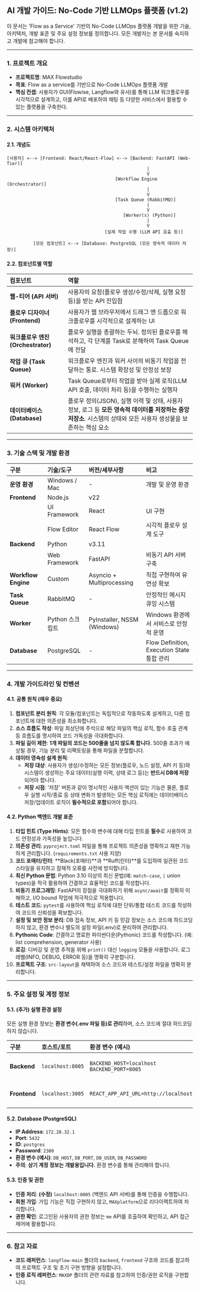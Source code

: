 ## **AI 개발 가이드: No-Code 기반 LLMOps 플랫폼 (v1.2)**

이 문서는 'Flow as a Service' 기반의 No-Code LLMOps 플랫폼 개발을 위한 기술, 아키텍처, 개발 표준 및 주요 설정 정보를 정의합니다. 모든 개발자는 본 문서를 숙지하고 개발에 참고해야 합니다.

---

### **1. 프로젝트 개요**

*   **프로젝트명**: MAX Flowstudio
*   **목표**: Flow as a service를 기반으로 No-Code LLMOps 플랫폼 개발
*   **핵심 컨셉**: 사용자가 GUI(Flowise, Langflow와 유사)를 통해 LLM 워크플로우를 시각적으로 설계하고, 이를 API로 배포하여 채팅 등 다양한 서비스에서 활용할 수 있는 플랫폼을 구축한다.

---

### **2. 시스템 아키텍처**

#### **2.1. 개념도**

```
[사용자] <--> [Frontend: React/React-Flow] <--> [Backend: FastAPI (Web-Tier)]
                                                     |
                                                     V
                                         [Workflow Engine (Orchestrator)]
                                                     |
                                                     V
                                         [Task Queue (RabbitMQ)]
                                                     |
                                                     V
                                            [Worker(s) (Python)]
                                                     |
                                                     V
                                     [실제 작업 수행 (LLM API 호출 등)]

          [모든 컴포넌트] <--> [Database: PostgreSQL (모든 영속적 데이터 저장)]
```

#### **2.2. 컴포넌트별 역할**

| 컴포넌트 | 역할 |
| :--- | :--- |
| **웹-티어 (API 서버)** | 사용자의 요청(플로우 생성/수정/삭제, 실행 요청 등)을 받는 API 진입점 |
| **플로우 디자이너 (Frontend)** | 사용자가 웹 브라우저에서 드래그 앤 드롭으로 워크플로우를 시각적으로 설계하는 UI |
| **워크플로우 엔진 (Orchestrator)** | 플로우 실행을 총괄하는 두뇌. 정의된 플로우를 해석하고, 각 단계를 Task로 분해하여 Task Queue에 전달 |
| **작업 큐 (Task Queue)** | 워크플로우 엔진과 워커 사이의 비동기 작업을 전달하는 통로. 시스템 확장성 및 안정성 보장 |
| **워커 (Worker)** | Task Queue로부터 작업을 받아 실제 로직(LLM API 호출, 데이터 처리 등)을 수행하는 실행자 |
| **데이터베이스 (Database)** | 플로우 정의(JSON), 실행 이력 및 상태, 사용자 정보, 로그 등 **모든 영속적 데이터를 저장하는 중앙 저장소**. 시스템의 상태와 모든 사용자 생성물을 보존하는 핵심 요소 |

---

### **3. 기술 스택 및 개발 환경**

| 구분 | 기술/도구 | 버전/세부사항 | 비고 |
| :--- | :--- | :--- | :--- |
| **운영 환경** | Windows / Mac | - | 개발 및 운영 환경 |
| **Frontend** | Node.js | v22 | |
| | UI Framework | React | UI 구현 |
| | Flow Editor | React Flow | 시각적 플로우 설계 도구 |
| **Backend** | Python | v3.11 | |
| | Web Framework | FastAPI | 비동기 API 서버 구축 |
| **Workflow Engine** | Custom | Asyncio + Multiprocessing | 직접 구현하여 유연성 확보 |
| **Task Queue** | RabbitMQ | - | 안정적인 메시지 큐잉 시스템 |
| **Worker** | Python 스크립트 | PyInstaller, NSSM (Windows) | Windows 환경에서 서비스로 안정적 운영 |
| **Database** | PostgreSQL | - | Flow Definition, Execution State 통합 관리 |

---

### **4. 개발 가이드라인 및 컨벤션**

#### **4.1. 공통 원칙 (매우 중요)**

1.  **컴포넌트 분리 원칙**: 각 모듈/컴포넌트는 독립적으로 작동하도록 설계하고, 다른 컴포넌트에 대한 의존성을 최소화합니다.
2.  **소스 흐름도 작성**: 파일 최상단에 주석으로 해당 파일의 핵심 로직, 함수 호출 관계 등 흐름도를 명시하여 코드 가독성을 극대화합니다.
3.  **파일 길이 제한**: **1개 파일의 코드는 500줄을 넘지 않도록 합니다.** 500줄 초과가 예상될 경우, 기능 분리 및 리팩토링을 통해 파일을 분할합니다.
4.  **데이터 영속성 설계 원칙**:
    *   **저장 대상**: 사용자가 생성/수정하는 모든 정보(플로우, 노드 설정, API 키 등)와 시스템이 생성하는 주요 데이터(실행 이력, 상태 로그 등)는 **반드시 DB에 저장**되어야 합니다.
    *   **저장 시점**: '저장' 버튼과 같이 명시적인 사용자 액션이 있는 기능은 물론, 플로우 실행 시작/종료 등 상태 변화가 발생하는 모든 핵심 로직에는 데이터베이스 저장/업데이트 로직이 **필수적으로 포함**되어야 합니다.

#### **4.2. Python 백엔드 개발 표준**

1.  **타입 힌트 (Type Hints)**: 모든 함수와 변수에 대해 타입 힌트를 **필수**로 사용하여 코드 안정성과 가독성을 높입니다.
2.  **의존성 관리**: `pyproject.toml` 파일을 통해 프로젝트 의존성을 명확하고 재현 가능하게 관리합니다. (`requirements.txt` 사용 지양)
3.  **코드 포매터/린터**: **Black(포매터)**과 **Ruff(린터)**를 도입하여 일관된 코드 스타일을 유지하고 잠재적 오류를 사전에 방지합니다.
4.  **최신 Python 문법**: Python 3.10 이상의 최신 문법(예: `match-case`, `|` union types)을 적극 활용하여 간결하고 효율적인 코드를 작성합니다.
5.  **비동기 프로그래밍**: FastAPI의 장점을 극대화하기 위해 `async/await`를 정확히 이해하고, I/O bound 작업에 적극적으로 적용합니다.
6.  **테스트 코드**: `pytest`를 사용하여 핵심 로직에 대한 단위/통합 테스트 코드를 작성하여 코드의 신뢰성을 확보합니다.
7.  **설정 및 보안 정보 분리**: DB 접속 정보, API 키 등 민감 정보는 소스 코드에 하드코딩하지 않고, 환경 변수나 별도의 설정 파일(.env)로 분리하여 관리합니다.
8.  **Pythonic Code**: 간결하고 명료한 파이썬다운(Pythonic) 코드를 작성합니다. (예: list comprehension, generator 사용)
9.  **로깅**: 디버깅 및 운영 추적을 위해 `print()` 대신 `logging` 모듈을 사용합니다. 로그 레벨(INFO, DEBUG, ERROR 등)을 명확히 구분합니다.
10. **프로젝트 구조**: `src-layout`을 채택하여 소스 코드와 테스트/설정 파일을 명확히 분리합니다.

---

### **5. 주요 설정 및 계정 정보**

#### **5.1. (추가) 실행 환경 설정**

모든 실행 환경 정보는 **환경 변수(.env 파일 등)로 관리**하며, 소스 코드에 절대 하드코딩하지 않습니다.

| 구분 | 호스트/포트 | 환경 변수 (예시) | 비고 |
| :--- | :--- | :--- | :--- |
| **Backend** | `localhost:8005` | `BACKEND_HOST=localhost`<br>`BACKEND_PORT=8005` | FastAPI 서버 실행 |
| **Frontend**| `localhost:3005` | `REACT_APP_API_URL=http://localhost:8005` | React 개발 서버 실행 |

#### **5.2. Database (PostgreSQL)**

*   **IP Address**: `172.28.32.1`
*   **Port**: `5432`
*   **ID**: `postgres`
*   **Password**: `2300`
*   **환경 변수 (예시)**: `DB_HOST`, `DB_PORT`, `DB_USER`, `DB_PASSWORD`
*   **주의**: **상기 계정 정보는 개발용입니다.** 환경 변수를 통해 관리해야 합니다.

#### **5.3. 인증 및 권한**

*   **인증 처리**: **(수정)** `localhost:8005` (백엔드 API 서버)를 통해 인증을 수행합니다.
*   **회원 가입**: 가입 기능은 직접 구현하지 않고, `MAXplatform`으로 리다이렉트하여 처리합니다.
*   **권한 확인**: 로그인된 사용자의 권한 정보는 `me` API를 호출하여 확인하고, API 접근 제어에 활용합니다.

---

### **6. 참고 자료**

*   **코드 레퍼런스**: `langflow-main` 폴더의 `backend`, `frontend` 구조와 코드를 참고하여 프로젝트 구조 및 초기 구현 방향을 설정합니다.
*   **인증 로직 레퍼런스**: `MAXDP` 폴더의 관련 자료를 참고하여 인증/권한 로직을 구현합니다.